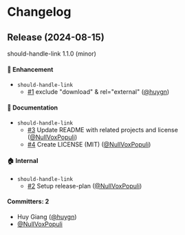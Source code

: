 # Changelog

## Release (2024-08-15)

should-handle-link 1.1.0 (minor)

#### :rocket: Enhancement
* `should-handle-link`
  * [#1](https://github.com/NullVoxPopuli/should-handle-link/pull/1) exclude "download" & rel="external" ([@huygn](https://github.com/huygn))

#### :memo: Documentation
* `should-handle-link`
  * [#3](https://github.com/NullVoxPopuli/should-handle-link/pull/3) Update README with related projects and license ([@NullVoxPopuli](https://github.com/NullVoxPopuli))
  * [#4](https://github.com/NullVoxPopuli/should-handle-link/pull/4) Create LICENSE (MIT) ([@NullVoxPopuli](https://github.com/NullVoxPopuli))

#### :house: Internal
* `should-handle-link`
  * [#2](https://github.com/NullVoxPopuli/should-handle-link/pull/2) Setup release-plan ([@NullVoxPopuli](https://github.com/NullVoxPopuli))

#### Committers: 2
- Huy Giang ([@huygn](https://github.com/huygn))
- [@NullVoxPopuli](https://github.com/NullVoxPopuli)
